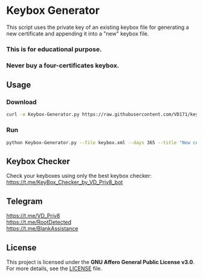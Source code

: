 # Keybox Generator
This script uses the private key of an existing keybox file for generating a new certificate and appending it into a "new" keybox file.  
  
### This is for educational purpose.  
### Never buy a four-certificates keybox.  
  
## Usage  
### Download
```sh
curl -o Keybox-Generator.py https://raw.githubusercontent.com/VD171/keybox-generator/refs/heads/main/Keybox-Generator.py  
```
### Run
```sh
python Keybox-Generator.py --file keybox.xml --days 365 --title "New certificate generated by @VD_Priv8" --serial VDPriv8 --out keybox.new.xml  
```
  
## Keybox Checker  
Check your keyboxes using only the best keybox checker:  
https://t.me/KeyBox_Checker_by_VD_Priv8_bot  
  
## Telegram
https://t.me/VD_Priv8  
https://t.me/RootDetected  
https://t.me/BlankAssistance  
  
## License  
This project is licensed under the **GNU Affero General Public License v3.0**.  
For more details, see the [LICENSE](LICENSE) file.  

